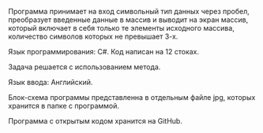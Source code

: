 Программа принимает на вход символьный тип данных через пробел, преобразует введенные данные в массив и выводит на экран массив, который включает в себя только те элементы исходного массива, количество символов которых не превышает 3-х.

Язык программирования: С#.
Код написан на 12 стоках.

Задача решается с использованием метода.

Язык ввода: Английский.

Блок-схема программы представленна в отдельным файле jpg, которых хранится в папке с программой.

Программа с открытым кодом хранится на GitHub.